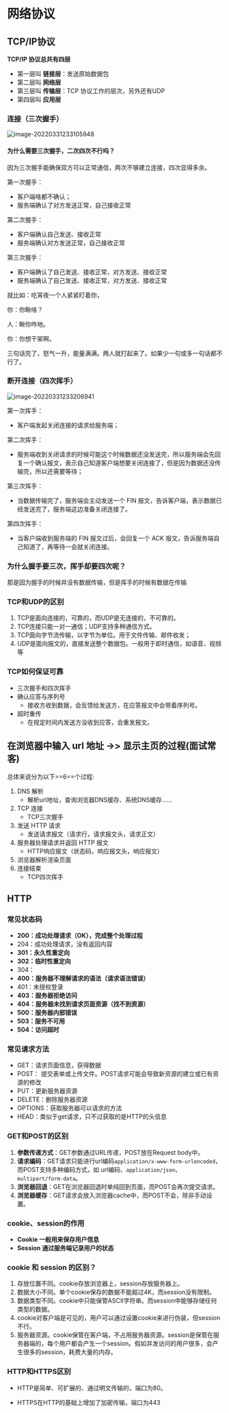 # 网络协议

## TCP/IP协议

**TCP/IP 协议总共有四层**

- 第一层叫 **链接层**：发送原始数据包
- 第二层叫 **网络层**
- 第三层叫 **传输层**：TCP 协议工作的层次，另外还有UDP
- 第四层叫 **应用层**



### 连接（三次握手）

![image-20220331233105948](C:\Users\Bosco\AppData\Roaming\Typora\typora-user-images\image-20220331233105948.png)

#### 为什么需要三次握手，二次四次不行吗？

因为三次握手能确保双方可以正常通信，两次不够建立连接，四次显得多余。

第一次握手：

- 客户端啥都不确认；
- 服务端确认了对方发送正常，自己接收正常

第二次握手：

- 客户端确认自己发送、接收正常
- 服务端确认对方发送正常，自己接收正常

第三次握手：

- 客户端确认了自己发送、接收正常，对方发送、接收正常
- 服务端确认了自己发送、接收正常，对方发送、接收正常

 就比如：吃宵夜一个人紧紧盯着你，

你：你瞅啥？ 

人：瞅你咋地。

你：你想干架啊。

三句话完了，怒气一升，能量满满。两人就打起来了。如果少一句或多一句话都不行了。

### 断开连接（四次挥手）

![image-20220331233206941](C:\Users\Bosco\AppData\Roaming\Typora\typora-user-images\image-20220331233206941.png)

第一次挥手：

- 客户端发起关闭连接的请求给服务端；

第二次挥手：

- 服务端收到关闭请求的时候可能这个时候数据还没发送完，所以服务端会先回复一个确认报文，表示自己知道客户端想要关闭连接了，但是因为数据还没传输完，所以还需要等待；

第三次挥手：

- 当数据传输完了，服务端会主动发送一个 FIN 报文，告诉客户端，表示数据已经发送完了，服务端这边准备关闭连接了。

第四次挥手：

- 当客户端收到服务端的 FIN 报文过后，会回复一个 ACK 报文，告诉服务端自己知道了，再等待一会就关闭连接。



### 为什么握手要三次，挥手却要四次呢？

那是因为握手的时候并没有数据传输，但是挥手的时候有数据在传输



### TCP和UDP的区别

1. TCP是面向连接的，可靠的，而UDP是无连接的，不可靠的。
2. TCP连接只能一对一通信；UDP支持多种通信方式。
3. TCP面向字节流传输，以字节为单位。用于文件传输、邮件收发；
4. UDP是面向报文的，直接发送整个数据包。一般用于即时通信，如语音、视频等

###  TCP如何保证可靠

- 三次握手和四次挥手
- 确认应答与序列号
  - 接收方收到数据，会反馈给发送方，在应答报文中会带着序列号。
- 超时重传
  - 在规定时间内发送方没收到应答，会重发报文。



## 在浏览器中输入 url 地址 ->> 显示主页的过程(面试常客)

总体来说分为以下==6==个过程:

1. DNS 解析
   - 解析url地址，查询浏览器DNS缓存、系统DNS缓存......
2. TCP 连接
   - TCP三次握手
3. 发送 HTTP 请求
   - 发送请求报文（请求行，请求报文头，请求正文）
4. 服务器处理请求并返回 HTTP 报文
   - HTTP响应报文（状态码，响应报文头，响应报文）
5. 浏览器解析渲染页面
6. 连接结束
   - TCP四次挥手

## HTTP

### 常见状态码

- **200：成功处理请求（OK），完成整个处理过程**
- 204：成功处理请求，没有返回内容
- **301：永久性重定向**
- **302：临时性重定向**
- 304：
- **400：服务器不理解请求的语法（请求语法错误）**
- 401：未授权登录
- **403：服务器拒绝访问**
- **404：服务器未找到请求页面资源（找不到资源）**
- **500：服务器内部错误**
- **503：服务不可用**
- **504：访问超时**

### 常见请求方法

- GET：请求页面信息，获得数据
- POST： 提交表单或上传文件。POST请求可能会导致新资源的建立或已有资源的修改
- PUT：更新服务器资源
- DELETE：删除服务器资源
- OPTIONS：获取服务器可以请求的方法
- HEAD：类似于get请求，只不过获取的是HTTP的头信息

###  GET和POST的区别

1. **参数传递方式**：GET参数通过URL传递，POST放在Request body中。
2. **请求编码**：GET请求只能进行url编码`application/x-www-form-urlencoded`，而POST支持多种编码方式，如 url编码、`application/json`、`multipart/form-data`。
3. **浏览器回退**：GET在浏览器回退时单纯回到页面，而POST会再次提交请求。
4. **浏览器缓存**：GET请求会放入浏览器cache中，而POST不会，除非手动设置。

### cookie、session的作用

- **Cookie 一般用来保存用户信息**
- **Session 通过服务端记录用户的状态**

### cookie 和 session 的区别？

1. 存放位置不同。cookie存放浏览器上，session存放服务器上。
2. 数据大小不同。单个cookie保存的数据不能超过4K，而session没有限制。
3. 数据类型不同。cookie中只能保管ASCII字符串。而session中能够存储任何类型的数据。
4. cookie对客户端是可见的，用户可以通过设置cookie来进行伪装，但session不行。
5. 服务器资源。cookie保管在客户端，不占用服务器资源。session是保管在服务器端的，每个用户都会产生一个session。假如并发访问的用户很多，会产生很多的session，耗费大量的内存。

### HTTP和HTTPS区别

- HTTP是简单、可扩展的、通过明文传输的，端口为80。

- HTTPS在HTTP的基础上增加了加密传输，端口为443

